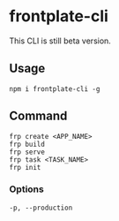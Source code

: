 # frontplate-cli

This CLI is still beta version.

## Usage

```
npm i frontplate-cli -g
```

## Command

```
frp create <APP_NAME>
frp build
frp serve
frp task <TASK_NAME>
frp init
```

### Options

```
-p, --production
```